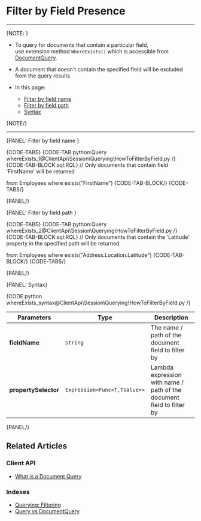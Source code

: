 ﻿# Filter by Field Presence  

---

{NOTE: }

* To query for documents that contain a particular field,  
  use extension method `WhereExists()` which is accessible from [DocumentQuery](../../../client-api/session/querying/document-query/what-is-document-query).  

* A document that doesn't contain the specified field will be excluded from the query results.

* In this page:  
  * [Filter by field name](../../../client-api/session/querying/how-to-filter-by-field#filter-by-field-name)  
  * [Filter by field path](../../../client-api/session/querying/how-to-filter-by-field#filter-by-field-path)  
  * [Syntax](../../../client-api/session/querying/how-to-filter-by-field#syntax)

{NOTE/}

---

{PANEL: Filter by field name }

{CODE-TABS}
{CODE-TAB:python:Query whereExists_1@ClientApi\Session\Querying\HowToFilterByField.py /}
{CODE-TAB-BLOCK:sql:RQL}
// Only documents that contain field 'FirstName' will be returned

from Employees
where exists("FirstName")
{CODE-TAB-BLOCK/}
{CODE-TABS/}

{PANEL/}

{PANEL: Filter by field path }

{CODE-TABS}
{CODE-TAB:python:Query whereExists_2@ClientApi\Session\Querying\HowToFilterByField.py /}
{CODE-TAB-BLOCK:sql:RQL}
// Only documents that contain the 'Latitude' property in the specified path will be returned

from Employees
where exists("Address.Location.Latitude")
{CODE-TAB-BLOCK/}
{CODE-TABS/}

{PANEL/}

{PANEL: Syntax}

{CODE:python whereExists_syntax@ClientApi\Session\Querying\HowToFilterByField.py /}

| Parameters           | Type                         | Description                                                           |
|----------------------|------------------------------|-----------------------------------------------------------------------|
| **fieldName**        | `string`                     | The name / path of the document field to filter by                    |
| **propertySelector** | `Expression<Func<T,TValue>>` | Lambda expression with name / path of the document field to filter by |

{PANEL/}

## Related Articles

### Client API

- [What is a Document Query](../../../client-api/session/querying/document-query/what-is-document-query)

### Indexes

- [Querying: Filtering](../../../indexes/querying/filtering)
- [Query vs DocumentQuery](../../../client-api/session/querying/document-query/query-vs-document-query)
